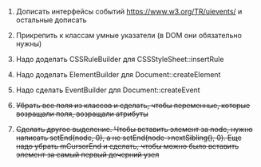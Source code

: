 1. Дописать интерфейсы событий https://www.w3.org/TR/uievents/ и остальные дописать

2. Прикрепить к классам умные указатели (в DOM они обязательно нужны)

3. Надо доделать CSSRuleBuilder для CSSStyleSheet::insertRule

4. Надо доделать ElementBuilder для Document::createElement

5. Надо сделать EventBuilder для Document::createEvent

6. ~~Убрать все поля из классов и сделать, чтобы переменные, которые возращали поля, возращали атрибуты~~

7. ~~Сделать другое выделение. Чтобы вставить элемент за node, нужно написать setEnd(node, 0),
а не setEnd(node->nextSibling(), 0). Еще надо убрать mCursorEnd и сделать, чтобы можно было
вставить элемент за самый первый дочерний узел~~
